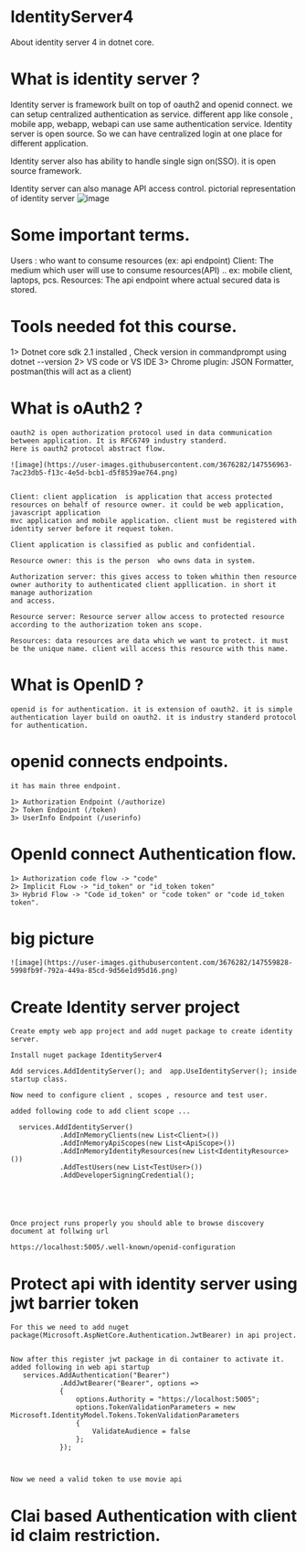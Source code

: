 # IdentityServer4
About identity server 4 in dotnet core.

# What is identity server ?

Identity server is framework built on top of oauth2 and openid connect. we can setup centralized authentication as service. different app like console , mobile app, webapp, webapi can use same authentication service. Identity server is open source.
So we can have centralized login at one place for different application.

Identity server also has ability to handle single sign on(SSO). it is open source framework.

Identity server can also manage API access control. pictorial representation of identity server ![image](https://user-images.githubusercontent.com/3676282/128994368-041344f7-4b19-43b8-a984-054a850d81ed.png)


# Some important terms.
  Users : who want to consume resources (ex: api endpoint)
  Client: The medium which user will use to consume resources(API) .. ex: mobile client, laptops, pcs.
  Resources: The api endpoint where actual secured data is stored.
  
# Tools needed fot this course.
  1> Dotnet core sdk 2.1 installed , Check version in commandprompt using dotnet --version
  2> VS code or VS IDE
  3> Chrome plugin: JSON Formatter, postman(this will act as a client)


# What is oAuth2 ?
	oauth2 is open authorization protocol used in data communication between application. It is RFC6749 industry standerd.
	Here is oauth2 protocol abstract flow.
	
	![image](https://user-images.githubusercontent.com/3676282/147556963-7ac23db5-f13c-4e5d-bcb1-d5f8539ae764.png)


	Client: client application  is application that access protected resources on behalf of resource owner. it could be web application, javascript application
	mvc application and mobile application. client must be registered with identity server before it request token.
	
	Client application is classified as public and confidential.

	Resource owner: this is the person  who owns data in system.

	Authorization server: this gives access to token whithin then resource owner authority to authenticated client appllication. in short it manage authorization
	and access.

	Resource server: Resource server allow access to protected resource according to the authorization token ans scope.

	Resources: data resources are data which we want to protect. it must be the unique name. client will access this resource with this name.



# What is OpenID ?
	openid is for authentication. it is extension of oauth2. it is simple authentication layer build on oauth2. it is industry standerd protocol for authentication.

# openid connects endpoints.
	it has main three endpoint.

	1> Authorization Endpoint (/authorize)
	2> Token Endpoint (/token)
	3> UserInfo Endpoint (/userinfo)

# OpenId connect Authentication flow.
	1> Authorization code flow -> "code"
	2> Implicit FLow -> "id_token" or "id_token token"
	3> Hybrid Flow -> "Code id_token" or "code token" or "code id_token token".

 # big picture
 	![image](https://user-images.githubusercontent.com/3676282/147559828-5998fb9f-792a-449a-85cd-9d56e1d95d16.png)

  
  
# Create Identity server project
	Create empty web app project and add nuget package to create identity server.

	Install nuget package IdentityServer4

	Add services.AddIdentityServer(); and  app.UseIdentityServer(); inside startup class.

	Now need to configure client , scopes , resource and test user.

	added following code to add client scope ...

	  services.AddIdentityServer()
                .AddInMemoryClients(new List<Client>())
                .AddInMemoryApiScopes(new List<ApiScope>())
                .AddInMemoryIdentityResources(new List<IdentityResource>())
                .AddTestUsers(new List<TestUser>())
                .AddDeveloperSigningCredential();




  
	Once project runs properly you should able to browse discovery document at follwing url

	https://localhost:5005/.well-known/openid-configuration



# Protect api with identity server using jwt barrier token

	For this we need to add nuget package(Microsoft.AspNetCore.Authentication.JwtBearer) in api project.


	Now after this register jwt package in di container to activate it.
	added following in web api startup 
	   services.AddAuthentication("Bearer")
                .AddJwtBearer("Bearer", options =>
                {
                    options.Authority = "https://localhost:5005";
                    options.TokenValidationParameters = new Microsoft.IdentityModel.Tokens.TokenValidationParameters
                    {
                        ValidateAudience = false
                    };
                });


    
	Now we need a valid token to use movie api


# Clai based Authentication with client id claim restriction.






